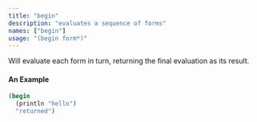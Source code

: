 ```yaml
---
title: "begin"
description: "evaluates a sequence of forms"
names: ["begin"]
usage: "(begin form*)"
---
```


Will evaluate each form in turn, returning the final evaluation as its result.

#### An Example

```scheme
(begin
  (println "hello")
  "returned")
```
